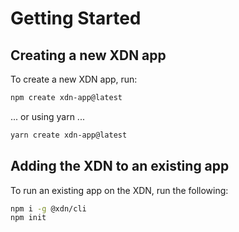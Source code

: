 # Getting Started

## Creating a new XDN app

To create a new XDN app, run:

```bash
npm create xdn-app@latest
```

... or using yarn ...

```bash
yarn create xdn-app@latest
```

## Adding the XDN to an existing app

To run an existing app on the XDN, run the following:

```bash
npm i -g @xdn/cli
npm init
```
